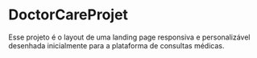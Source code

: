 # DoctorCareProjet
 Esse projeto é o layout de uma landing page responsiva e personalizável desenhada inicialmente para a plataforma de consultas médicas.
